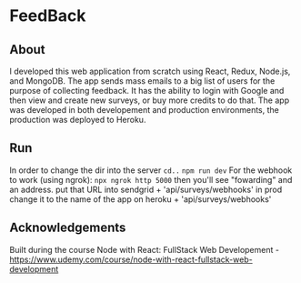 # FeedBack

## About
I developed this web application from scratch using React, Redux, Node.js, and MongoDB. The app sends mass emails to a big list of users for the purpose of collecting feedback. 
It has the ability to login with Google and then view and create new surveys, or buy more credits to do that.
The app was developed in both developement and production environments, the production was deployed to Heroku.

## Run

In order to change the dir into the server
`cd..`
`npm run dev`
For the webhook to work (using ngrok):
`npx ngrok http 5000`
then you'll see "fowarding" and an address.
put that URL into sendgrid + 'api/surveys/webhooks'
in prod change it to the name of the app on heroku + 'api/surveys/webhooks'


## Acknowledgements
Built during the course Node with React: FullStack Web Developement - https://www.udemy.com/course/node-with-react-fullstack-web-development

